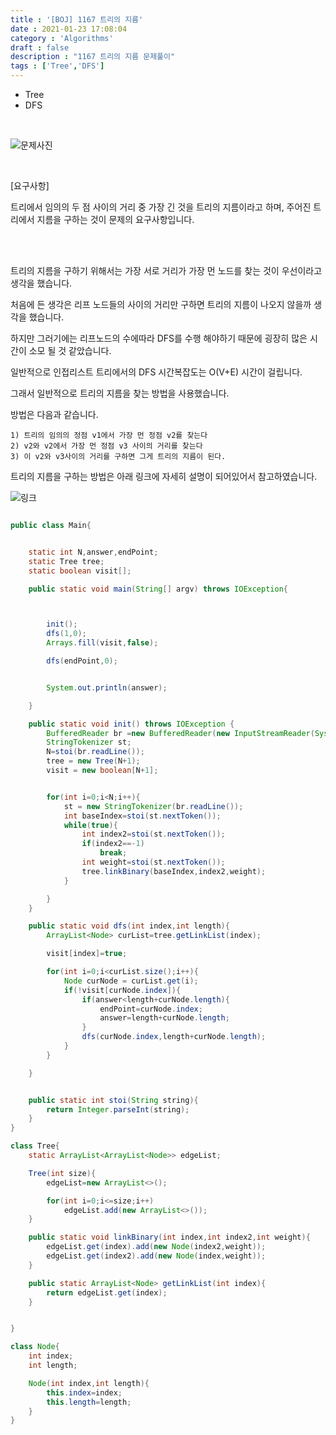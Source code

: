 ```yaml
---
title : '[BOJ] 1167 트리의 지름'
date : 2021-01-23 17:08:04
category : 'Algorithms'
draft : false
description : "1167 트리의 지름 문제풀이"
tags : ['Tree','DFS']
---
```


* Tree
* DFS

<br/>

![문제사진](https://user-images.githubusercontent.com/57346393/105572983-b9008600-5d9d-11eb-8129-8756dd0f1dba.png)

<br/>


[요구사항]

트리에서 임의의 두 점 사이의 거리 중 가장 긴 것을 트리의 지름이라고 하며, 주어진 트리에서 지름을 구하는 것이 문제의 요구사항입니다.

<br/><br/>

트리의 지름을 구하기 위해서는 가장 서로 거리가 가장 먼 노드를 찾는 것이 우선이라고 생각을 했습니다.

처음에 든 생각은 리프 노드들의 사이의 거리만 구하면 트리의 지름이 나오지 않을까 생각을 했습니다.

하지만 그러기에는 리프노드의 수에따라 DFS를 수행 해야하기 때문에 굉장히 많은 시간이 소모 될 것 같았습니다.

일반적으로 인접리스트 트리에서의 DFS 시간복잡도는 O(V+E) 시간이 걸립니다.

그래서 일반적으로 트리의 지름을 찾는 방법을 사용했습니다.

방법은 다음과 같습니다.

```
1) 트리의 임의의 정점 v1에서 가장 먼 정점 v2를 찾는다
2) v2와 v2에서 가장 먼 정점 v3 사이의 거리를 찾는다
3) 이 v2와 v3사이의 거리를 구하면 그게 트리의 지름이 된다.

```


트리의 지름을 구하는 방법은 아래 링크에 자세히 설명이 되어있어서 참고하였습니다.

![링크](https://www.weeklyps.com/entry/%ED%8A%B8%EB%A6%AC%EC%9D%98-%EC%A7%80%EB%A6%84)



```java

public class Main{


    static int N,answer,endPoint;
    static Tree tree;
    static boolean visit[];

    public static void main(String[] argv) throws IOException{



        init();
        dfs(1,0);
        Arrays.fill(visit,false);

        dfs(endPoint,0);


        System.out.println(answer);

    }

    public static void init() throws IOException {
        BufferedReader br =new BufferedReader(new InputStreamReader(System.in));
        StringTokenizer st;
        N=stoi(br.readLine());
        tree = new Tree(N+1);
        visit = new boolean[N+1];


        for(int i=0;i<N;i++){
            st = new StringTokenizer(br.readLine());
            int baseIndex=stoi(st.nextToken());
            while(true){
                int index2=stoi(st.nextToken());
                if(index2==-1)
                    break;
                int weight=stoi(st.nextToken());
                tree.linkBinary(baseIndex,index2,weight);
            }

        }
    }

    public static void dfs(int index,int length){
        ArrayList<Node> curList=tree.getLinkList(index);

        visit[index]=true;

        for(int i=0;i<curList.size();i++){
            Node curNode = curList.get(i);
            if(!visit[curNode.index]){
                if(answer<length+curNode.length){
                    endPoint=curNode.index;
                    answer=length+curNode.length;
                }
                dfs(curNode.index,length+curNode.length);
            }
        }

    }


    public static int stoi(String string){
        return Integer.parseInt(string);
    }
}

class Tree{
    static ArrayList<ArrayList<Node>> edgeList;

    Tree(int size){
        edgeList=new ArrayList<>();

        for(int i=0;i<=size;i++)
            edgeList.add(new ArrayList<>());
    }

    public static void linkBinary(int index,int index2,int weight){
        edgeList.get(index).add(new Node(index2,weight));
        edgeList.get(index2).add(new Node(index,weight));
    }

    public static ArrayList<Node> getLinkList(int index){
        return edgeList.get(index);
    }


}

class Node{
    int index;
    int length;

    Node(int index,int length){
        this.index=index;
        this.length=length;
    }
}

```